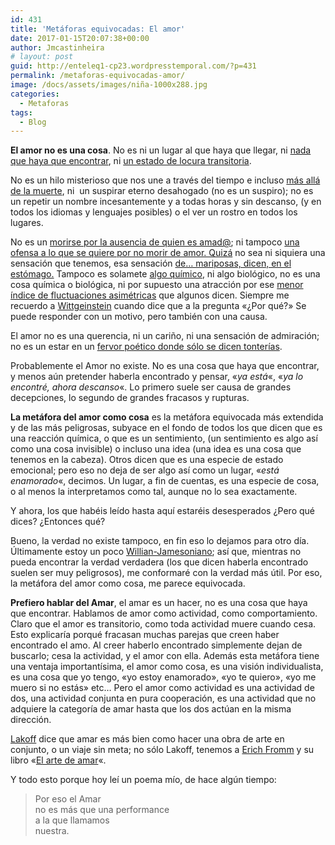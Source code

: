 ```yaml
---
id: 431
title: 'Metáforas equivocadas: El amor'
date: 2017-01-15T20:07:38+00:00
author: Jmcastinheira
# layout: post
guid: http://enteleq1-cp23.wordpresstemporal.com/?p=431
permalink: /metaforas-equivocadas-amor/
image: /docs/assets/images/niña-1000x288.jpg
categories:
  - Metaforas
tags:
  - Blog
---
```

**El amor no es una cosa**. No es ni un lugar al que haya que llegar, ni [nada que haya que encontrar](http://www.google.es/search?hl=es&client=firefox-a&rls=org.mozilla%3Aes-ES%3Aofficial&hs=sMM&q=en+busca+del+amor&btnG=Buscar&meta=), ni [un estado de locura transitoria](http://depsicologia.com/el-enamoramiento-un-estado-de-locura-transitoria/).

No es un hilo misterioso que nos une a través del tiempo e incluso [más allá de la muerte](http://es.wikisource.org/wiki/Amor_constante_m%C3%A1s_all%C3%A1_de_la_muerte), ni  un suspirar eterno desahogado (no es un suspiro); no es un repetir un nombre incesantemente y a todas horas y sin descanso, (y en todos los idiomas y lenguajes posibles) o el ver un rostro en todos los lugares.

No es un [morirse por la ausencia de quien es amad@](http://es.wikisource.org/wiki/Escrito_est%C3%A1_en_mi_alma_vuestro_gesto); ni tampoco [una ofensa a lo que se quiere por no morir de amor. Quizá](http://es.wikisource.org/wiki/Se%C3%B1ora_m%C3%ADa,_si_yo_de_vos_ausente) no sea ni siquiera una sensación que tenemos, esa sensación [de&#8230; mariposas, dicen, en el estómago.](http://diegothegenerprox.wordpress.com/2008/05/03/que-son-mariposas-en-el-estomago/) Tampoco es solamete [algo químico](https://www.eduardpunset.es/427/charlas-con/la-quimica-del-amor), ni algo biológico, no es una cosa química o biológica, ni por supuesto una atracción por ese [menor índice de fluctuaciones asimétricas](http://balzac.tv/episodios/2009/05/21/simetria-y-amor-entrevista-eduard-punset/) que algunos dicen. Siempre me recuerdo a [Wittgeinstein](http://es.wikipedia.org/wiki/Ludwig_Wittgenstein) cuando dice que a la pregunta «¿Por qué?» Se puede responder con un motivo, pero también con una causa.

El amor no es una querencia, ni un cariño, ni una sensación de admiración; no es un estar en un [fervor poético donde sólo se dicen tonterías](http://www.google.es/search?q=Poemas+de+amor&ie=utf-8&oe=utf-8&aq=t&rls=org.mozilla:es-ES:official&client=firefox-a).

Probablemente el Amor no existe. No es una cosa que haya que encontrar, y menos aún pretender haberla encontrado y pensar, «_ya está_«, «_ya lo encontré, ahora descanso_«. Lo primero suele ser causa de grandes decepciones, lo segundo de grandes fracasos y rupturas.

**La metáfora del amor como cosa** es la metáfora equivocada más extendida y de las más peligrosas, subyace en el fondo de todos los que dicen que es una reacción química, o que es un sentimiento, (un sentimiento es algo así como una cosa invisible) o incluso una idea (una idea es una cosa que tenemos en la cabeza). Otros dicen que es una especie de estado emocional; pero eso no deja de ser algo así como un lugar, «_está enamorado_«, decimos. Un lugar, a fin de cuentas, es una especie de cosa, o al menos la interpretamos como tal, aunque no lo sea exactamente.

Y ahora, los que habéis leído hasta aquí estaréis desesperados ¿Pero qué dices? ¿Entonces qué?

Bueno, la verdad no existe tampoco, en fin eso lo dejamos para otro día. Últimamente estoy un poco [Willian-Jamesoniano](http://es.wikipedia.org/wiki/William_James); así que, mientras no pueda encontrar la verdad verdadera (los que dicen haberla encontrado suelen ser muy peligrosos), me conformaré con la verdad más útil. Por eso, la metáfora del amor como cosa, me parece equivocada.

**Prefiero hablar del Amar**, el amar es un hacer, no es una cosa que haya que encontrar. Hablamos de amor como actividad, como comportamiento. Claro que el amor es transitorio, como toda actividad muere cuando cesa. Esto explicaría porqué fracasan muchas parejas que creen haber encontrado el amo. Al creer haberlo encontrado simplemente dejan de buscarlo; cesa la actividad, y el amor con ella. Además esta metáfora tiene una ventaja importantísima, el amor como cosa, es una visión individualista, es una cosa que yo tengo, «yo estoy enamorado», «yo te quiero», «yo me muero si no estás» etc&#8230; Pero el amor como actividad es una actividad de dos, una actividad conjunta en pura cooperación, es una actividad que no adquiere la categoría de amar hasta que los dos actúan en la misma dirección.

[Lakoff](http://es.wikipedia.org/wiki/George_Lakoff) dice que amar es más bien como hacer una obra de arte en conjunto, o un viaje sin meta; no sólo Lakoff, tenemos a [Erich Fromm](http://es.wikipedia.org/wiki/Erich_Fromm) y su libro «[El arte de amar](https://es.wikipedia.org/wiki/El_arte_de_amar_%28Fromm%29)«.

Y todo esto porque hoy leí un poema mío, de hace algún tiempo:

> Por eso el Amar  
> no es más que una performance  
> a la que llamamos  
> nuestra.